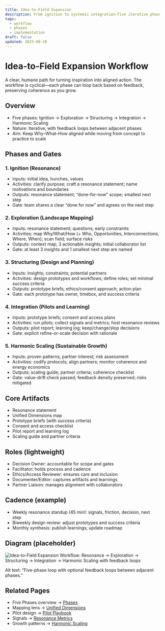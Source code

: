 ```yaml
---
title: Idea-to-Field Expansion
description: From ignition to systemic integration—five iterative phases that keep resonance intact as ideas become systems.
tags:
  - workflow
  - phases
  - implementation
draft: false
updated: 2025-08-20
---
```


# Idea-to-Field Expansion Workflow

A clear, humane path for turning inspiration into aligned action. The workflow is cyclical—each phase can loop back based on feedback, preserving coherence as you grow.

## Overview

- Five phases: Ignition → Exploration → Structuring → Integration → Harmonic Scaling
- Nature: Iterative, with feedback loops between adjacent phases
- Aim: Keep Why–What–How aligned while moving from concept to practice to scale

## Phases and Gates

### 1. Ignition (Resonance)
- Inputs: initial idea, hunches, values
- Activities: clarify purpose; craft a resonance statement; name motivations and boundaries
- Outputs: resonance statement; “done-for-now” scope; smallest next step
- Gate: team shares a clear “done for now” and agrees on the next step

### 2. Exploration (Landscape Mapping)
- Inputs: resonance statement; questions; early constraints
- Activities: map Why/What/How (+ Who, Opportunities, Interconnections, Where, When); scan field; surface risks
- Outputs: context map; 3 actionable insights; initial collaborator list
- Gate: at least 3 insights and 1 smallest next step are named

### 3. Structuring (Design and Planning)
- Inputs: insights; constraints; potential partners
- Activities: design prototypes and workflows; define roles; set minimal success criteria
- Outputs: prototype briefs; ethics/consent approach; action plan
- Gate: each prototype has owner, timebox, and success criteria

### 4. Integration (Pilots and Learning)
- Inputs: prototype briefs; consent and access plans
- Activities: run pilots; collect signals and metrics; host resonance reviews
- Outputs: pilot report; learning log; keep/change/stop decisions
- Gate: explicit refine-or-scale decision with rationale

### 5. Harmonic Scaling (Sustainable Growth)
- Inputs: proven patterns; partner interest; risk assessment
- Activities: codify protocols; align partners; monitor coherence and energy economics
- Outputs: scaling guide; partner criteria; coherence checklist
- Gate: value-drift check passed; feedback density preserved; risks mitigated

## Core Artifacts

- Resonance statement
- Unified Dimensions map
- Prototype briefs (with success criteria)
- Consent and access checklist
- Pilot report and learning log
- Scaling guide and partner criteria

## Roles (lightweight)

- Decision Owner: accountable for scope and gates
- Facilitator: holds process and cadence
- Ethics/Access Reviewer: ensures care and inclusion
- Documenter/Editor: captures artifacts and learnings
- Partner Liaison: manages alignment with collaborators

## Cadence (example)

- Weekly resonance standup (45 min): signals, friction, decision, next step
- Biweekly design review: adjust prototypes and success criteria
- Monthly synthesis: publish learnings; update roadmap

## Diagram (placeholder)

![Idea-to-Field Expansion Workflow: Resonance → Exploration → Structuring → Integration → Harmonic Scaling with feedback loops](../assets/idea-to-field-workflow.png)

Alt text: “Five-phase loop with optional feedback loops between adjacent phases.”

## Related Pages

- Five Phases overview → [Phases](./phases.md)
- Mapping lens → [Unified Dimensions](Unified%20Dimensions.md)
- Pilot design → [Pilot Playbook](./pilot-playbook.md)
- Signals → [Resonance Metrics](./resonance-metrics.md)
- Growth patterns → [Harmonic Scaling](./harmonic-scaling.md)

